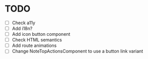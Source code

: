 # TODO

- [ ] Check a11y
- [ ] Add i18n?
- [ ] Add icon button component
- [ ] Check HTML semantics
- [ ] Add route animations
- [ ] Change NoteTopActionsComponent to use a button link variant
